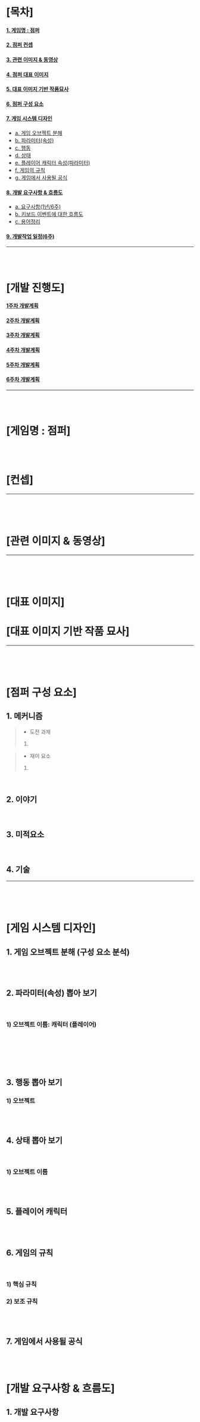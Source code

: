 # [목차]<br>
#### [1. 게임명 : 점퍼](#게임명--점퍼)<br>
#### [2. 점퍼 컨셉](#컨셉)<br>
#### [3. 관련 이미지 & 동영상](#관련-이미지--동영상)<br>
#### [4. 점퍼 대표 이미지](#대표-이미지)<br>
#### [5. 대표 이미지 기반 작품묘사](#대표-이미지-기반-작품-묘사)<br>
#### [6. 점퍼 구성 요소](#점퍼-구성-요소)<br>
#### [7. 게임 시스템 디자인](#게임-시스템-디자인)<br>
- [a. 게임 오브젝트 분해](#1-게임-오브젝트-분해-구성-요소-분석)<br>
- [b. 파라미터(속성)](#2-파라미터속성-뽑아-보기)<br>
- [c. 행동](#3-행동-뽑아-보기)<br>
- [d. 상태](#4-상태-뽑아-보기)<br>
- [e. 플레이어 캐릭터 속성(파라미터)](#5-플레이어-캐릭터-속성-파라미터)<br>
- [f. 게임의 규칙](#6-게임의-규칙)<br>
- [g. 게임에서 사용될 공식](#7-게임에서-사용될-공식)<br>
#### [8. 개발 요구사항 & 흐름도](#개발-요구사항--흐름도)<br>
- [a. 요구사항(1년/6주)](#1-개발-요구사항)<br>
- [b. 키보드 이벤트에 대한 흐름도](#2-키보드-이벤트에-대한-흐름도)<br>
- [c. 용어정리](#3-용어-정리)<br>
#### [9. 개발작업 일정(6주)](#개발작업-일정6주)<br>
*********************
<br><br>

# [개발 진행도]<br>
#### [1주차 개발계획]()<br>
#### [2주차 개발계획]()<br>
#### [3주차 개발계획]()<br>
#### [4주차 개발계획]()<br>
#### [5주차 개발계획]()<br>
#### [6주차 개발계획]()<br>

****************

<br><br>

# [게임명 : 점퍼]

<br><br>

# [컨셉]


*********************
<br><br><br>


# [관련 이미지 & 동영상]



*********************
<br><br><br>

# [대표 이미지]



# [대표 이미지 기반 작품 묘사]


*********************
<br><br><br>

# [<strong>점퍼 구성 요소</strong>]


## 1. 메커니즘

>- 도전 과제
>1. 

>- 재미 요소
>1. 




<br>

## 2. 이야기


<br>

## 3. 미적요소


<br>

## 4. 기술  

*********************
<br><br><br>

# [<strong>게임 시스템 디자인</strong>]

## 1. 게임 오브젝트 분해 (구성 요소 분석)


<br><br>

## 2. 파라미터(속성) 뽑아 보기

<br>

### 1) 오브젝트 이름: 캐릭터 (플레이어)



<br>

<br>

<br><br>

## 3. 행동 뽑아 보기

### 1) 오브젝트

<br><br>

## 4. 상태 뽑아 보기

<br>

### 1) 오브젝트 이름

<br><br>

## 5. 플레이어 캐릭터
<br><br>

## 6. 게임의 규칙
<br>

### 1) 핵심 규칙

### 2) 보조 규칙

<br><br>

## 7. 게임에서 사용될 공식

<br><br>

# [<strong>개발 요구사항 & 흐름도</strong>]

## 1. 개발 요구사항
